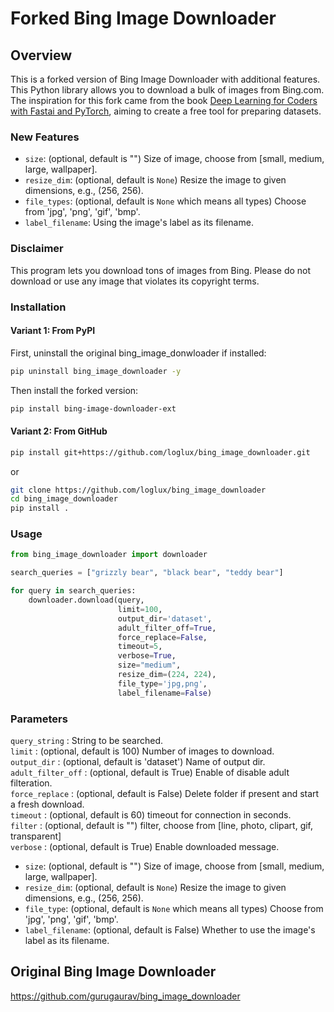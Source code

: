 # Forked Bing Image Downloader
## Overview
This is a forked version of Bing Image Downloader with additional features. This Python library allows you to download a bulk of images from Bing.com. The inspiration for this fork came from the book [Deep Learning for Coders with Fastai and PyTorch](https://course.fast.ai/Resources/book.html), aiming to create a free tool for preparing datasets.

### New Features
- `size`: (optional, default is "") Size of image, choose from [small, medium, large, wallpaper].
- `resize_dim`: (optional, default is `None`) Resize the image to given dimensions, e.g., (256, 256).
- `file_types`: (optional, default is `None` which means all types) Choose from 'jpg', 'png', 'gif', 'bmp'.
- `label_filename`: Using the image's label as its filename.

### Disclaimer
This program lets you download tons of images from Bing.
Please do not download or use any image that violates its copyright terms. 

### Installation <br />

#### Variant 1: From PyPI

First, uninstall the original bing_image_donwloader if installed:
```bash
pip uninstall bing_image_downloader -y
````
Then install the forked version:
```bash
pip install bing-image-downloader-ext
```
#### Variant 2: From GitHub
```bash
pip install git+https://github.com/loglux/bing_image_downloader.git
```
or 
```bash
git clone https://github.com/loglux/bing_image_downloader
cd bing_image_downloader
pip install .
```
### Usage <br />

```python
from bing_image_downloader import downloader

search_queries = ["grizzly bear", "black bear", "teddy bear"]

for query in search_queries:
    downloader.download(query,
                        limit=100,
                        output_dir='dataset',
                        adult_filter_off=True,
                        force_replace=False,
                        timeout=5,
                        verbose=True,
                        size="medium",
                        resize_dim=(224, 224),
                        file_type='jpg,png',
                        label_filename=False)
```
### Parameters
`query_string` : String to be searched.<br />
`limit` : (optional, default is 100) Number of images to download.<br />
`output_dir` : (optional, default is 'dataset') Name of output dir.<br />
`adult_filter_off` : (optional, default is True) Enable of disable adult filteration.<br />
`force_replace` : (optional, default is False) Delete folder if present and start a fresh download.<br />
`timeout` : (optional, default is 60) timeout for connection in seconds.<br />
`filter` : (optional, default is "") filter, choose from [line, photo, clipart, gif, transparent]<br />
`verbose` : (optional, default is True) Enable downloaded message.<br />
- `size`: (optional, default is "") Size of image, choose from [small, medium, large, wallpaper].
- `resize_dim`: (optional, default is `None`) Resize the image to given dimensions, e.g., (256, 256).
- `file_type`: (optional, default is `None` which means all types) Choose from 'jpg', 'png', 'gif', 'bmp'.
- `label_filename`: (optional, default is False) Whether to use the image's label as its filename.

## Original Bing Image Downloader
https://github.com/gurugaurav/bing_image_downloader




